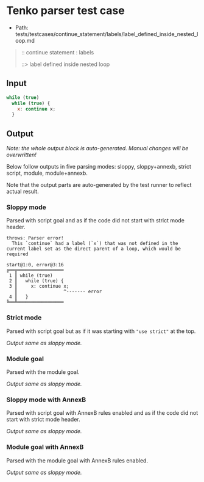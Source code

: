 # Tenko parser test case

- Path: tests/testcases/continue_statement/labels/label_defined_inside_nested_loop.md

> :: continue statement : labels
>
> ::> label defined inside nested loop

## Input

`````js
while (true)
  while (true) {
    x: continue x;
  }
`````

## Output

_Note: the whole output block is auto-generated. Manual changes will be overwritten!_

Below follow outputs in five parsing modes: sloppy, sloppy+annexb, strict script, module, module+annexb.

Note that the output parts are auto-generated by the test runner to reflect actual result.

### Sloppy mode

Parsed with script goal and as if the code did not start with strict mode header.

`````
throws: Parser error!
  This `continue` had a label (`x`) that was not defined in the current label set as the direct parent of a loop, which would be required

start@1:0, error@3:16
╔══╦═════════════════
 1 ║ while (true)
 2 ║   while (true) {
 3 ║     x: continue x;
   ║                 ^------- error
 4 ║   }
╚══╩═════════════════

`````

### Strict mode

Parsed with script goal but as if it was starting with `"use strict"` at the top.

_Output same as sloppy mode._

### Module goal

Parsed with the module goal.

_Output same as sloppy mode._

### Sloppy mode with AnnexB

Parsed with script goal with AnnexB rules enabled and as if the code did not start with strict mode header.

_Output same as sloppy mode._

### Module goal with AnnexB

Parsed with the module goal with AnnexB rules enabled.

_Output same as sloppy mode._
